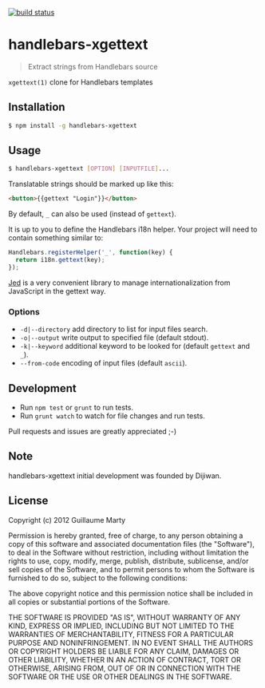 [![build status](https://secure.travis-ci.org/gmarty/handlebars-xgettext.png)](http://travis-ci.org/gmarty/handlebars-xgettext)

# handlebars-xgettext
> Extract strings from Handlebars source

`xgettext(1)` clone for Handlebars templates

## Installation
``` bash
$ npm install -g handlebars-xgettext
```

## Usage
``` bash
$ handlebars-xgettext [OPTION] [INPUTFILE]...
```

Translatable strings should be marked up like this:
``` html
<button>{{gettext "Login"}}</button>
```
By default, `_` can also be used (instead of `gettext`).

It is up to you to define the Handlebars i18n helper. Your project will need to contain something similar to:
``` javascript
Handlebars.registerHelper('_', function(key) {
  return i18n.gettext(key);
});
```
[Jed](http://slexaxton.github.com/Jed/) is a very convenient library to manage internationalization from JavaScript in the gettext way.

### Options
* `-d|--directory` add directory to list for input files search.
* `-o|--output` write output to specified file (default stdout).
* `-k|--keyword` additional keyword to be looked for (default `gettext` and `_`).
* `--from-code` encoding of input files (default `ascii`).

## Development

* Run `npm test` or `grunt` to run tests.
* Run `grunt watch` to watch for file changes and run tests.

Pull requests and issues are greatly appreciated ;-)

## Note

handlebars-xgettext initial development was founded by Dijiwan.

## License

Copyright (c) 2012 Guillaume Marty

Permission is hereby granted, free of charge, to any person
obtaining a copy of this software and associated documentation
files (the "Software"), to deal in the Software without
restriction, including without limitation the rights to use,
copy, modify, merge, publish, distribute, sublicense, and/or sell
copies of the Software, and to permit persons to whom the
Software is furnished to do so, subject to the following
conditions:

The above copyright notice and this permission notice shall be
included in all copies or substantial portions of the Software.

THE SOFTWARE IS PROVIDED "AS IS", WITHOUT WARRANTY OF ANY KIND,
EXPRESS OR IMPLIED, INCLUDING BUT NOT LIMITED TO THE WARRANTIES
OF MERCHANTABILITY, FITNESS FOR A PARTICULAR PURPOSE AND
NONINFRINGEMENT. IN NO EVENT SHALL THE AUTHORS OR COPYRIGHT
HOLDERS BE LIABLE FOR ANY CLAIM, DAMAGES OR OTHER LIABILITY,
WHETHER IN AN ACTION OF CONTRACT, TORT OR OTHERWISE, ARISING
FROM, OUT OF OR IN CONNECTION WITH THE SOFTWARE OR THE USE OR
OTHER DEALINGS IN THE SOFTWARE.
